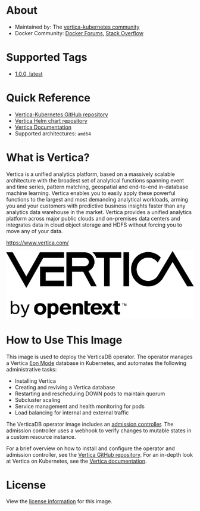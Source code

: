 # About

* Maintained by: The [vertica-kubernetes community](https://github.com/vertica/vertica-kubernetes)
* Docker Community: [Docker Forums](https://forums.docker.com/), [Stack Overflow](https://stackoverflow.com/questions/tagged/docker)

# Supported Tags
* [1.0.0, latest](https://github.com/vertica/vertica-kubernetes/blob/v1.0.0/docker-operator/Dockerfile)

# Quick Reference

* [Vertica-Kubernetes GitHub repository](https://github.com/vertica/vertica-kubernetes)
* [Vertica Helm chart repository](https://github.com/vertica/charts)
* [Vertica Documentation](https://www.vertica.com/docs/11.0.x/HTML/Content/Home.htm)
* Supported architectures: `amd64`

# What is Vertica?

Vertica is a unified analytics platform, based on a massively scalable architecture with the broadest set of analytical functions spanning event and time series, pattern matching, geospatial and end-to-end in-database machine learning. Vertica enables you to easily apply these powerful functions to the largest and most demanding analytical workloads, arming you and your customers with predictive business insights faster than any analytics data warehouse in the market. Vertica provides a unified analytics platform across major public clouds and on-premises data centers and integrates data in cloud object storage and HDFS without forcing you to move any of your data.

https://www.vertica.com/

![](https://raw.githubusercontent.com/vertica/vertica-kubernetes/main/vertica-logo.png)

# How to Use This Image

This image is used to deploy the VerticaDB operator. The operator manages a Vertica [Eon Mode](https://www.vertica.com/docs/11.0.x/HTML/Content/Authoring/Eon/Architecture.htm) database in Kubernetes, and automates the following administrative tasks:
- Installing Vertica
- Creating and reviving a Vertica database
- Restarting and rescheduling DOWN pods to maintain quorum
- Subcluster scaling
- Service management and health monitoring for pods
- Load balancing for internal and external traffic

The VerticaDB operator image includes an [admission controller](https://kubernetes.io/docs/reference/access-authn-authz/admission-controllers/). The admission controller uses a webhook to verify changes to mutable states in a custom resource instance.

For a brief overview on how to install and configure the operator and admission controller, see the [Vertica GitHub repository](https://github.com/vertica/vertica-kubernetes). For an in-depth look at Vertica on Kubernetes, see the [Vertica documentation](https://www.vertica.com/docs/11.0.x/HTML/Content/Authoring/Containers/ContainerizedVertica.htm).

# License

View the [license information](https://www.vertica.com/end-user-license-agreement-ce-version/) for this image.